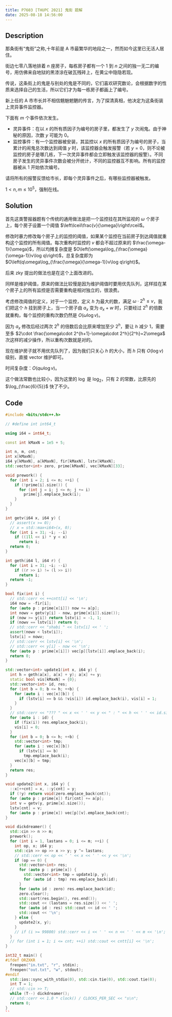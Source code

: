 ```yaml
---
title: P7603 [THUPC 2021] 鬼街 题解
date: 2025-08-18 14:56:00
---
```


## Description

那条街有“鬼街”之称,十年前是 A 市最繁华的地段之一，然而如今这里已无活人居住。

街边七零八落地排着 $n$ 座房子，每栋房子都有一个 $1$ 到 $n$ 之间的独一无二的编号，用仿佛来自地狱的黑漆涂在破瓦残砖上，在黄尘中隐隐若现。

传说，这条街上的鬼是与别处的鬼是不同的，它们喜欢研究数论，会根据数字的性质来选择自己的生活，所以它们才为每一栋房子都画上了编号。

新上任的 A 市市长并不相信魑魅魍魉的传言，为了探清真相，他决定为这条街装上灵异事件监控器。

下面有 $m$ 个事件依次发生。

- 灵异事件：在以 $x$ 的所有质因子为编号的房子里，都发生了 $y$ 次闹鬼。由于神秘的原因，次数 $y$ 可能为 $0$。
- 监控事件：有一个监控器被安装，其监控以 $x$ 的所有质因子为编号的房子，当累计的闹鬼总次数达到阈值 $y$ 时，该监控器会触发报警（若 $y = 0$，则不论被监控的房子是哪几栋，下一次灵异事件都会立即触发该监控器的报警）。不同房子发生的灵异事件次数会被分开统计，不同的监控器互不影响。所有的监控器被从 $1$ 开始依次编号。

请将所有的报警反馈给市长，即每个灵异事件之后，有哪些监控器被触发。

$1<n,m\leq 10^5$，强制在线。

## Solution

首先这类警报器题有个传统的通用做法是把一个监控挂在其所监视的 $\omega$ 个房子上，每个房子设置一个阈值 $\left\lceil\frac{v}{\omega}\right\rceil$。

修改时暴力修改每个房子上的监控的阈值，如果某个监控在当前房子到达阈值就重构这个监控的所有阈值。每次重构时监控的 $v$ 都会不超过原来的 $\frac{\omega-1}{\omega}$，所以均摊复杂度是 $O\left(\omega\log_{\frac{\omega}{\omega-1}}v\log q\right)$，总复杂度即为 $O\left(q\omega\log_{\frac{\omega}{\omega-1}}v\log q\right)$。

后来 zky 提出的做法也是在这个上面改进的。

同样是维护阈值，原来的做法比较慢是因为维护阈值时要用优先队列，这样挂在某个房子上的所有监控是否需要重构是相对独立的，很浪费。

考虑修改阈值的定义，对于一个监控，定义 $h$ 为最大的数，满足 $\omega\cdot 2^h\leq v$，我们把这个 $h$ 挂到房子上，当一个房子由 $a_x$ 变为 $a_x+w$ 时，只要经过 $2^h$ 的倍数就重构，每个监控的重构次数仍然是 $O(\omega\log v)$。

因为 $a_x$ 修改后经过两次 $2^h$ 的倍数后会比原来增加至少 $2^h$，要让 $h$ 减少 $1$，需要至多 $2\cdot \frac{\omega\cdot 2^{h+1}-\omega\cdot 2^h}{2^h}=2\omega$ 次这样的减少操作，所以重构次数就是对的。

现在维护房子就不用优先队列了，因为我们只关心 $h$ 的大小，而 $h$ 只有 $O(\log v)$ 级别，直接 vector 维护即可。

时间复杂度：$O(q\omega\log v)$。

这个做法常数也比较小，因为这里的 $\log$ 是 $\log_2$，只有 $2$ 的常数，比原先的 $\log_{\frac{6}{5}}$ 快了不少。

## Code

```cpp
#include <bits/stdc++.h>

// #define int int64_t

using i64 = int64_t;

const int kMaxN = 1e5 + 5;

int n, m, cnt;
int x[kMaxN];
i64 y[kMaxN], a[kMaxN], fir[kMaxN], lstv[kMaxN];
std::vector<int> zero, prime[kMaxN], vec[kMaxN][33];

void prework() {
  for (int i = 2; i <= n; ++i) {
    if (!prime[i].size()) {
      for (int j = i; j <= n; j += i)
        prime[j].emplace_back(i);
    }
  }
}

int getv(i64 x, i64 y) {
  // assert(x >= 0);
  // x = std::max<i64>(x, 0);
  for (int i = 31; ~i; --i)
    if ((1ll << i) * y < x)
      return i;
  return 0;
}

int geth(i64 l, i64 r) {
  for (int i = 31; ~i; --i)
    if ((r >> i) != (l >> i))
      return i;
  return -1;
}

bool fix(int i) {
  // std::cerr << ++cntt[i] << '\n';
  i64 now = -fir[i];
  for (auto p : prime[x[i]]) now += a[p];
  int nowv = getv(y[i] - now, prime[x[i]].size());
  if (now >= y[i]) return lstv[i] = -1, 1;
  if (nowv == lstv[i]) return 0;
  // std::cerr << "shabi " << lstv[i] << ' ';
  assert(nowv < lstv[i]);
  lstv[i] = nowv;
  // std::cerr << lstv[i] << '\n';
  // std::cerr << y[i] - now << '\n';
  for (auto p : prime[x[i]]) vec[p][lstv[i]].emplace_back(i);
  return 0;
}

std::vector<int> update1(int x, i64 y) {
  int h = geth(a[x], a[x] + y); a[x] += y;
  static bool vis[kMaxN] = {0};
  std::vector<int> id, res;
  for (int b = 0; b <= h; ++b) {
    for (auto i : vec[x][b]) {
      if (lstv[i] == b && !vis[i]) id.emplace_back(i), vis[i] = 1;
    }
  }
  // std::cerr << "??? " << x << ' ' << y << " : " << h << ' ' << id.size() << ' ' << lstv[1] << '\n';
  for (auto i : id) {
    if (fix(i)) res.emplace_back(i);
    vis[i] = 0;
  }
  for (int b = 0; b <= h; ++b) {
    std::vector<int> tmp;
    for (auto i : vec[x][b])
      if (lstv[i] == b)
        tmp.emplace_back(i);
    vec[x][b] = tmp;
  }
  return res;
}

void update2(int x, i64 y) {
  ::x[++cnt] = x, ::y[cnt] = y;
  if (!y) return void(zero.emplace_back(cnt));
  for (auto p : prime[x]) fir[cnt] += a[p];
  int v = getv(y, prime[x].size());
  lstv[cnt] = v;
  for (auto p : prime[x]) vec[p][v].emplace_back(cnt);
}

void dickdreamer() {
  std::cin >> n >> m;
  prework();
  for (int i = 1, lastans = 0; i <= m; ++i) {
    int op, x; i64 y;
    std::cin >> op >> x >> y; y ^= lastans;
    // std::cerr << op << ' ' << x << ' ' << y << '\n';
    if (op == 0) {
      std::vector<int> res;
      for (auto p : prime[x]) {
        std::vector<int> tmp = update1(p, y);
        for (auto id : tmp) res.emplace_back(id);
      }
      for (auto id : zero) res.emplace_back(id);
      zero.clear();
      std::sort(res.begin(), res.end());
      std::cout << (lastans = res.size()) << ' ';
      for (auto id : res) std::cout << id << ' ';
      std::cout << '\n';
    } else {
      update2(x, y);
    }
    // if (i >= 99800) std::cerr << i << ' ' << n << ' ' << m << '\n';
  }
  // for (int i = 1; i <= cnt; ++i) std::cout << cntt[i] << '\n';
}

int32_t main() {
#ifdef ORZXKR
  freopen("in.txt", "r", stdin);
  freopen("out.txt", "w", stdout);
#endif
  std::ios::sync_with_stdio(0), std::cin.tie(0), std::cout.tie(0);
  int T = 1;
  // std::cin >> T;
  while (T--) dickdreamer();
  // std::cerr << 1.0 * clock() / CLOCKS_PER_SEC << "s\n";
  return 0;
}
``